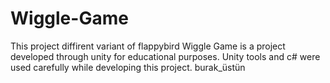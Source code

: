 # Wiggle-Game
This project diffirent variant of flappybird
Wiggle Game is a project developed through unity for educational purposes. Unity tools and c# were used carefully while developing this project.
burak_üstün
